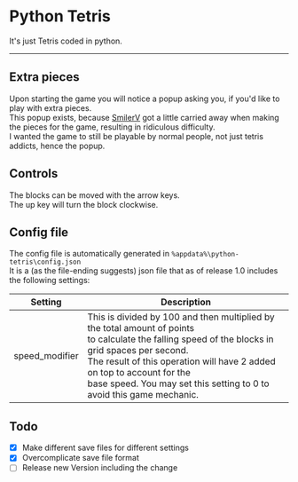 # Python Tetris

It's just Tetris coded in python.  

---

## Extra pieces

Upon starting the game you will notice a popup asking you, if you'd like to play with extra pieces.  
This popup exists, because [SmilerV](https://github.com/SmilerV) got a little carried away when making the pieces for the game, resulting in ridiculous difficulty.  
I wanted the game to still be playable by normal people, not just tetris addicts, hence the popup.  

## Controls

The blocks can be moved with the arrow keys.  
The up key will turn the block clockwise.

## Config file

The config file is automatically generated in `%appdata%\python-tetris\config.json`  
It is a (as the file-ending suggests) json file that as of release 1.0 includes the following settings:  

| Setting        | Description                                                                                                                                                                                                                                                                                                  |
|----------------|--------------------------------------------------------------------------------------------------------------------------------------------------------------------------------------------------------------------------------------------------------------------------------------------------------------|
| speed_modifier | This is divided by 100 and then multiplied by the total amount of points<br/>to calculate the falling speed of the blocks in grid spaces per second.<br/>The result of this operation will have 2 added on top to account for the<br/>base speed. You may set this setting to 0 to avoid this game mechanic. |

## Todo
- [x] Make different save files for different settings
- [x] Overcomplicate save file format
- [ ] Release new Version including the change